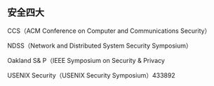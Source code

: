 

## 安全四大
CCS（ACM Conference on Computer and Communications Security）


NDSS（Network and Distributed System Security Symposium）


Oakland S& P（IEEE Symposium on Security & Privacy



USENIX Security（USENIX Security Symposium）433892
